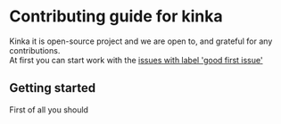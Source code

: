 # Contributing guide for kinka

Kinka it is open-source project and we are open to, and grateful for any contributions.  
At first you can start work with the [issues with label 'good first issue'](https://github.com/acacode/kinka/labels/good%20first%20issue)

## Getting started

First of all you should 
